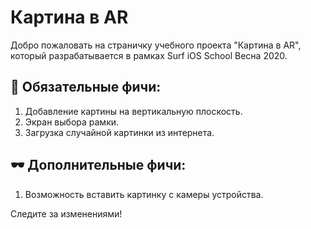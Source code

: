 # Картина в AR
Добро пожаловать на страничку учебного проекта "Картина в AR", который разрабатывается в рамках Surf iOS School Весна 2020.

## 😬 Обязательные фичи:
1. Добавление картины на вертикальную плоскость.
2. Экран выбора рамки.
3. Загрузка случайной картинки из интернета.

## 🕶 Дополнительные фичи:
1. Возможность вставить картинку с камеры устройства.

Следите за изменениями!
